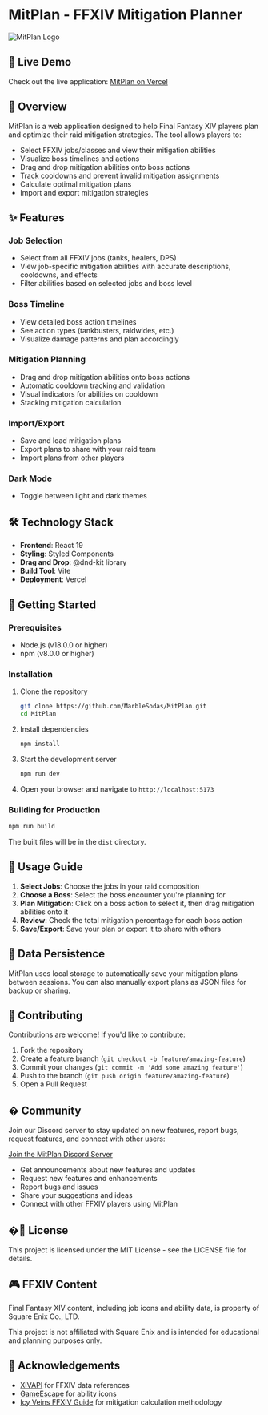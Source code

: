 # MitPlan - FFXIV Mitigation Planner

![MitPlan Logo](public/xivmitplan.ico)

## 🌟 Live Demo

Check out the live application: [MitPlan on Vercel](https://mitplan.vercel.app/)

## 📖 Overview

MitPlan is a web application designed to help Final Fantasy XIV players plan and optimize their raid mitigation strategies. The tool allows players to:

- Select FFXIV jobs/classes and view their mitigation abilities
- Visualize boss timelines and actions
- Drag and drop mitigation abilities onto boss actions
- Track cooldowns and prevent invalid mitigation assignments
- Calculate optimal mitigation plans
- Import and export mitigation strategies

## ✨ Features

### Job Selection
- Select from all FFXIV jobs (tanks, healers, DPS)
- View job-specific mitigation abilities with accurate descriptions, cooldowns, and effects
- Filter abilities based on selected jobs and boss level

### Boss Timeline
- View detailed boss action timelines
- See action types (tankbusters, raidwides, etc.)
- Visualize damage patterns and plan accordingly

### Mitigation Planning
- Drag and drop mitigation abilities onto boss actions
- Automatic cooldown tracking and validation
- Visual indicators for abilities on cooldown
- Stacking mitigation calculation

### Import/Export
- Save and load mitigation plans
- Export plans to share with your raid team
- Import plans from other players

### Dark Mode
- Toggle between light and dark themes

## 🛠️ Technology Stack

- **Frontend**: React 19
- **Styling**: Styled Components
- **Drag and Drop**: @dnd-kit library
- **Build Tool**: Vite
- **Deployment**: Vercel

## 🚀 Getting Started

### Prerequisites

- Node.js (v18.0.0 or higher)
- npm (v8.0.0 or higher)

### Installation

1. Clone the repository
   ```bash
   git clone https://github.com/MarbleSodas/MitPlan.git
   cd MitPlan
   ```

2. Install dependencies
   ```bash
   npm install
   ```

3. Start the development server
   ```bash
   npm run dev
   ```

4. Open your browser and navigate to `http://localhost:5173`

### Building for Production

```bash
npm run build
```

The built files will be in the `dist` directory.

## 📝 Usage Guide

1. **Select Jobs**: Choose the jobs in your raid composition
2. **Choose a Boss**: Select the boss encounter you're planning for
3. **Plan Mitigation**: Click on a boss action to select it, then drag mitigation abilities onto it
4. **Review**: Check the total mitigation percentage for each boss action
5. **Save/Export**: Save your plan or export it to share with others

## 🔄 Data Persistence

MitPlan uses local storage to automatically save your mitigation plans between sessions. You can also manually export plans as JSON files for backup or sharing.

## 🤝 Contributing

Contributions are welcome! If you'd like to contribute:

1. Fork the repository
2. Create a feature branch (`git checkout -b feature/amazing-feature`)
3. Commit your changes (`git commit -m 'Add some amazing feature'`)
4. Push to the branch (`git push origin feature/amazing-feature`)
5. Open a Pull Request

## � Community

Join our Discord server to stay updated on new features, report bugs, request features, and connect with other users:

[Join the MitPlan Discord Server](https://discord.gg/YOUR_INVITE_LINK)

- Get announcements about new features and updates
- Request new features and enhancements
- Report bugs and issues
- Share your suggestions and ideas
- Connect with other FFXIV players using MitPlan

## �📜 License

This project is licensed under the MIT License - see the LICENSE file for details.

## 🎮 FFXIV Content

Final Fantasy XIV content, including job icons and ability data, is property of Square Enix Co., LTD.

This project is not affiliated with Square Enix and is intended for educational and planning purposes only.

## 🙏 Acknowledgements

- [XIVAPI](https://xivapi.com/) for FFXIV data references
- [GameEscape](https://ffxiv.gamerescape.com/) for ability icons
- [Icy Veins FFXIV Guide](https://www.icy-veins.com/ffxiv/) for mitigation calculation methodology
